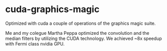 cuda-graphics-magic
===================

Optimized with cuda a couple of operations of the graphics magic suite.

Me and my colegue Martha Peppa optimized the convolution and the median
filters by utilizing the CUDA technology. We achieved ~8x speedup with
Fermi class nvidia GPU.